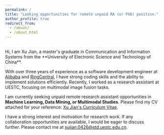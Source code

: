 ```yaml
---
permalink: /
title: "Looking opportunities for remote unpaid RA (or PhD) position."
author_profile: true
redirect_from: 
  - /about/
  - /about.html
---
```

<br>
Hi, I am Xu Jian, a master's graduate in Communication and Information Systems from the **University of Electronic Science and Technology of China**.<br>

With over three years of experience as a software development engineer at [Alibaba](https://www.alibaba.com/) and [RingCentral](https://www.ringcentral.com/), I have strong coding skills and the ability to implement solutions efficiently. Recently, I worked as a research assistant at UESTC, focusing on multimodal image fusion tasks.<br>

I am currently seeking unpaid remote research assistant opportunities in **Machine Learning, Data Mining, or Multimodal Studies**. Please find my CV attached for your reference: [Xu Jian's Curriculum Vitae](../files/cv1.pdf). <br>

I have a strong interest and motivation for research work. If any collaboration opportunities are available, I would be eager to discuss further. Please contact me at [xujian.0426@std.uestc.edu.cn](mailto:xujian.0426@std.uestc.edu.cn).<br>

